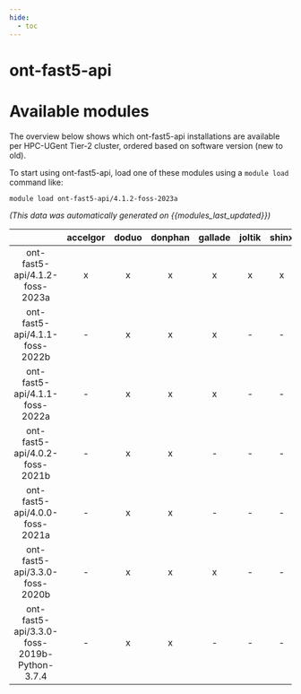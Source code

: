 ```yaml
---
hide:
  - toc
---
```


ont-fast5-api
=============

# Available modules


The overview below shows which ont-fast5-api installations are available per HPC-UGent Tier-2 cluster, ordered based on software version (new to old).

To start using ont-fast5-api, load one of these modules using a `module load` command like:

```shell
module load ont-fast5-api/4.1.2-foss-2023a
```

*(This data was automatically generated on {{modules_last_updated}})*  

| |accelgor|doduo|donphan|gallade|joltik|shinx|
| :---: | :---: | :---: | :---: | :---: | :---: | :---: |
|ont-fast5-api/4.1.2-foss-2023a|x|x|x|x|x|x|
|ont-fast5-api/4.1.1-foss-2022b|-|x|x|x|-|-|
|ont-fast5-api/4.1.1-foss-2022a|-|x|x|x|-|-|
|ont-fast5-api/4.0.2-foss-2021b|-|x|x|-|-|-|
|ont-fast5-api/4.0.0-foss-2021a|-|x|x|-|-|-|
|ont-fast5-api/3.3.0-foss-2020b|-|x|x|x|-|-|
|ont-fast5-api/3.3.0-foss-2019b-Python-3.7.4|-|x|x|-|-|-|
